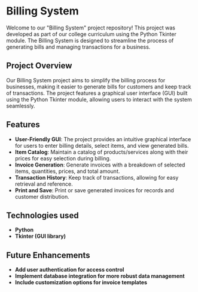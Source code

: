 # Billing System

Welcome to our "Billing System" project repository! This project was developed as part of our college curriculum using the Python Tkinter module. The Billing System is designed to streamline the process of generating bills and managing transactions for a business.

## Project Overview

Our Billing System project aims to simplify the billing process for businesses, making it easier to generate bills for customers and keep track of transactions. The project features a graphical user interface (GUI) built using the Python Tkinter module, allowing users to interact with the system seamlessly.

## Features

- **User-Friendly GUI**: The project provides an intuitive graphical interface for users to enter billing details, select items, and view generated bills.
- **Item Catalog**: Maintain a catalog of products/services along with their prices for easy selection during billing.
- **Invoice Generation**: Generate invoices with a breakdown of selected items, quantities, prices, and total amount.
- **Transaction History**: Keep track of transactions, allowing for easy retrieval and reference.
- **Print and Save**: Print or save generated invoices for records and customer distribution.

## Technologies used

- **Python**
- **Tkinter (GUI library)**

## Future Enhancements

- **Add user authentication for access control**
- **Implement database integration for more robust data management**
- **Include customization options for invoice templates**
